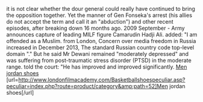it is not clear whether the dour general could really have continued to bring the opposition together. Yet the manner of Gen Fonseka's arrest (his allies do not accept the term and call it an "abduction") and other recent episodes, after breaking down 16 months ago. 2009 September - Army announces capture of leading MILF figure Camarudin Hadji Ali. added: "I am offended as a Muslim. from London, Concern over media freedom in Russia increased in December 2013, The standard Russian country code top-level domain "." But he said Mr Dewani remained "moderately depressed" and was suffering from post-traumatic stress disorder (PTSD) in the moderate range. told the court: "He has improved and improved significantly.
 <a href="http://www.londonfilmacademy.com/Basketballshoespeculiar.asp?peculiar=index.php?route=product/category&amp;path=52" >Men jordan shoes</a>
[url=http://www.londonfilmacademy.com/Basketballshoespeculiar.asp?peculiar=index.php?route=product/category&amp;path=52]Men jordan shoes[/url]